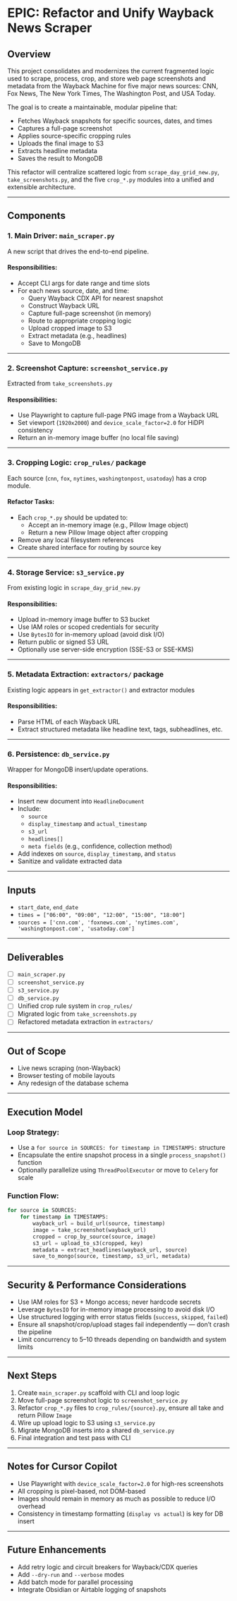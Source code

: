 # EPIC: Refactor and Unify Wayback News Scraper

## Overview
This project consolidates and modernizes the current fragmented logic used to scrape, process, crop, and store web page screenshots and metadata from the Wayback Machine for five major news sources: CNN, Fox News, The New York Times, The Washington Post, and USA Today.

The goal is to create a maintainable, modular pipeline that:
- Fetches Wayback snapshots for specific sources, dates, and times
- Captures a full-page screenshot
- Applies source-specific cropping rules
- Uploads the final image to S3
- Extracts headline metadata
- Saves the result to MongoDB

This refactor will centralize scattered logic from `scrape_day_grid_new.py`, `take_screenshots.py`, and the five `crop_*.py` modules into a unified and extensible architecture.

---

## Components

### 1. **Main Driver: `main_scraper.py`**
A new script that drives the end-to-end pipeline.

#### Responsibilities:
- Accept CLI args for date range and time slots
- For each news source, date, and time:
  - Query Wayback CDX API for nearest snapshot
  - Construct Wayback URL
  - Capture full-page screenshot (in memory)
  - Route to appropriate cropping logic
  - Upload cropped image to S3
  - Extract metadata (e.g., headlines)
  - Save to MongoDB

---

### 2. **Screenshot Capture: `screenshot_service.py`**
Extracted from `take_screenshots.py`

#### Responsibilities:
- Use Playwright to capture full-page PNG image from a Wayback URL
- Set viewport (`1920x2000`) and `device_scale_factor=2.0` for HiDPI consistency
- Return an in-memory image buffer (no local file saving)

---

### 3. **Cropping Logic: `crop_rules/` package**
Each source (`cnn`, `fox`, `nytimes`, `washingtonpost`, `usatoday`) has a crop module.

#### Refactor Tasks:
- Each `crop_*.py` should be updated to:
  - Accept an in-memory image (e.g., Pillow Image object)
  - Return a new Pillow Image object after cropping
- Remove any local filesystem references
- Create shared interface for routing by source key

---

### 4. **Storage Service: `s3_service.py`**
From existing logic in `scrape_day_grid_new.py`

#### Responsibilities:
- Upload in-memory image buffer to S3 bucket
- Use IAM roles or scoped credentials for security
- Use `BytesIO` for in-memory upload (avoid disk I/O)
- Return public or signed S3 URL
- Optionally use server-side encryption (SSE-S3 or SSE-KMS)

---

### 5. **Metadata Extraction: `extractors/` package**
Existing logic appears in `get_extractor()` and extractor modules

#### Responsibilities:
- Parse HTML of each Wayback URL
- Extract structured metadata like headline text, tags, subheadlines, etc.

---

### 6. **Persistence: `db_service.py`**
Wrapper for MongoDB insert/update operations.

#### Responsibilities:
- Insert new document into `HeadlineDocument`
- Include:
  - `source`
  - `display_timestamp` and `actual_timestamp`
  - `s3_url`
  - `headlines[]`
  - `meta fields` (e.g., confidence, collection method)
- Add indexes on `source`, `display_timestamp`, and `status`
- Sanitize and validate extracted data

---

## Inputs
- `start_date`, `end_date`
- `times = ["06:00", "09:00", "12:00", "15:00", "18:00"]`
- `sources = ['cnn.com', 'foxnews.com', 'nytimes.com', 'washingtonpost.com', 'usatoday.com']`

---

## Deliverables
- [ ] `main_scraper.py`
- [ ] `screenshot_service.py`
- [ ] `s3_service.py`
- [ ] `db_service.py`
- [ ] Unified crop rule system in `crop_rules/`
- [ ] Migrated logic from `take_screenshots.py`
- [ ] Refactored metadata extraction in `extractors/`

---

## Out of Scope
- Live news scraping (non-Wayback)
- Browser testing of mobile layouts
- Any redesign of the database schema

---

## Execution Model

### Loop Strategy:
- Use a `for source in SOURCES: for timestamp in TIMESTAMPS:` structure
- Encapsulate the entire snapshot process in a single `process_snapshot()` function
- Optionally parallelize using `ThreadPoolExecutor` or move to `Celery` for scale

### Function Flow:
```python
for source in SOURCES:
    for timestamp in TIMESTAMPS:
        wayback_url = build_url(source, timestamp)
        image = take_screenshot(wayback_url)
        cropped = crop_by_source(source, image)
        s3_url = upload_to_s3(cropped, key)
        metadata = extract_headlines(wayback_url, source)
        save_to_mongo(source, timestamp, s3_url, metadata)
```

---

## Security & Performance Considerations
- Use IAM roles for S3 + Mongo access; never hardcode secrets
- Leverage `BytesIO` for in-memory image processing to avoid disk I/O
- Use structured logging with error status fields (`success`, `skipped`, `failed`)
- Ensure all snapshot/crop/upload stages fail independently — don’t crash the pipeline
- Limit concurrency to 5–10 threads depending on bandwidth and system limits

---

## Next Steps
1. Create `main_scraper.py` scaffold with CLI and loop logic
2. Move full-page screenshot logic to `screenshot_service.py`
3. Refactor `crop_*.py` files to `crop_rules/{source}.py`, ensure all take and return Pillow `Image`
4. Wire up upload logic to S3 using `s3_service.py`
5. Migrate MongoDB inserts into a shared `db_service.py`
6. Final integration and test pass with CLI

---

## Notes for Cursor Copilot
- Use Playwright with `device_scale_factor=2.0` for high-res screenshots
- All cropping is pixel-based, not DOM-based
- Images should remain in memory as much as possible to reduce I/O overhead
- Consistency in timestamp formatting (`display vs actual`) is key for DB insert

---

## Future Enhancements
- Add retry logic and circuit breakers for Wayback/CDX queries
- Add `--dry-run` and `--verbose` modes
- Add batch mode for parallel processing
- Integrate Obsidian or Airtable logging of snapshots

